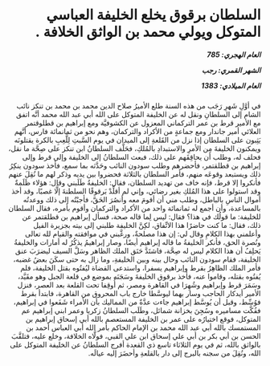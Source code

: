 <h1 dir="rtl">السلطان برقوق يخلع الخليفة العباسي المتوكل ويولي محمد بن الواثق الخلافة .</h1>

<h5 dir="rtl">العام الهجري:  785

الشهر القمري: رجب

العام الميلادي: 1383</h5>

<p dir="rtl">في أوَّلِ شَهرِ رَجَب من هذه السنة طلع الأميرُ صلاح الدين محمد بن محمد بن تنكز نائب الشام إلى السلطانِ ونقل له عن الخليفة المتوكل على الله أبي عبد الله محمد أنَّه اتفق مع الأمير قرط بن عمر التركماني المعزول عن الكشوفيَّة ومع إبراهيم بن قطلوقتمر العلائي أمير جاندار ومع جماعةٍ من الأكراد والتركمان، وهم نحو من ثمانمائة فارس، أنَّهم يَثِبون على السلطان إذا نزل من القَلعةِ إلى الميدان في يوم السَّبتِ لِلَّعِبِ بالكرة يقتلونَه ويمكنون الخليفةَ مِن الأمرِ والاستبدادِ بالمُلكِ، فحَلَّف السلطانُ ابن تنكز على صِحَّة ما نقل، فحلف له، وطلب أن يحاقِقَهم على ذلك، فبعث السلطانُ إلى الخليفة وإلى قرط وإلى إبراهيم بن قطلقتمر، فأحضرهم وطلب سودون النائب وحَدَّثه بما سمع، فأخذ سودون ينكِرُ ذلك ويستبعد وقوعَه منهم، فأمر السلطان بالثلاثة فحضروا بين يديه وذكر لهم ما نُقِلَ عنهم فأنكروا إلا قرط، فإنه خاف من تهديد السلطان، فقال: الخليفةُ طَلَبني وقال: هؤلاء ظَلَمةٌ وقد استولوا على هذا المُلكِ بغير رضائي، وإني لم أقلِّدْ بَرقوقًا السلطنةَ إلَّا غصبًا، وقد أخذ أموال الناسِ بالباطل، وطلب مني أن أقومَ معه وأنصُرَ الحَقَّ، فأجبْتُه إلى ذلك ووعدتُه بالمساعدة، وأن أجمع له ثمانمائة واحد من الأكراد والتركمان وأقوم بأمره، فقال السلطان للخليفة: ما قولُك في هذا؟ فقال: ليس لِما قاله صحة، فسأل إبراهيم بن قطلقتمر عن ذلك، فقال: ما كنت حاضرًا هذا الاتِّفاق، لكِنَّ الخليفة طلبني إلى بيته بجزيرة الفيل وأعلمني بهذا الكلامِ وقال لي: إن هذا مصلحةٌ، ورغَّبني في موافقته والقيام لله تعالى ونُصرة الحق، فأنكر الخليفةُ ما قاله إبراهيم أيضًا، وصار إبراهيمُ يذكُرُ له أمارات والخليفةُ يَحلِفُ أن هذا الكلام ليس له صِحَّة، فاشتَدَّ حَنَق الملك الظاهر وسَلَّ السيف ليضرَبَ عنق الخليفة، فقام سودون النائب وحال بينه وبين الخليفةِ، وما زال به حتى سكَنَ بعضُ غضبه، فأمر الملك الظاهِرُ بقرط وإبراهيم يسفرا، واستدعى القضاة ليُفتُوه بقتل الخليفة، فلم يُفتُوه بقتله، وقاموا عنه، فأخذ برقوق الخليفةَ وسَجَنَه بموضع في قلعة الجبل وهو مقَيَّد، وسَمَرَ قرط وإبراهيم وشُهِرَا في القاهرة ومصر، ثم أُوقِفا تحت القلعة بعد العصر، فنزل الأمير أيدكار الحاجب وسار بهما ليوسَّطا خارج باب المحروق من القاهرة، فابتدأ بقرط فوُسِّط، وقبل أن يُوسَّط إبراهيم جاءت عدَّةٌ من المماليك بأن الأمراء شَفَعوا في إبراهيم، ففُكَّت مساميره وسُجِنَ بخزانة شمائل، وطَلَب السلطانُ زكريا وعمر ابني إبراهيم عم المتوكل، فوقع اختيارُه على عمر بن الخليفة المستعصم بالله أبي إسحاق إبراهيم بن المستمسك بالله أبي عبد الله محمد بن الإمام الحاكم بأمر الله أبي العباس أحمد بن الحسن بن أبي بكر بن أبي علي إسحاق ابن علي القبي، فولَّاه الخلافة، وخلع عليه، فتلقَّبَ بالواثق بالله، ثم في يوم الثلاثاء تاسع ذي القعدة أفرج السلطانُ عن الخليفة المتوكل على الله، ونُقِلَ من سجنه بالبرج إلى دار بالقلعةِ وأحضَرَ إليه عيالَه.</p></br>

